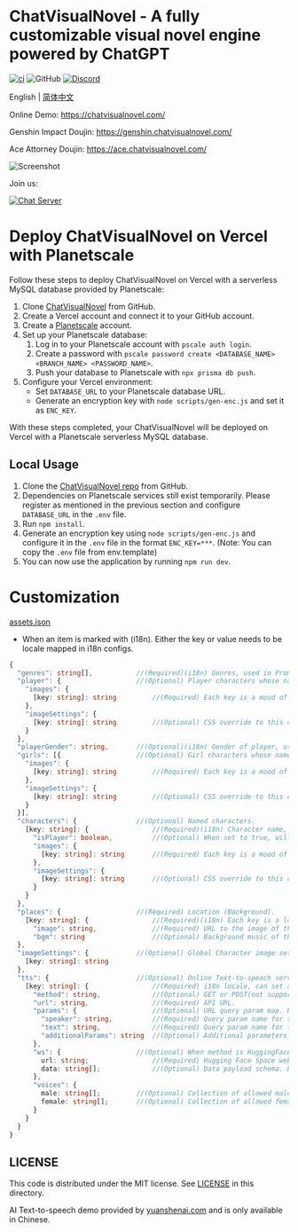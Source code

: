 # ChatVisualNovel - A fully customizable visual novel engine powered by ChatGPT

[![ci](https://github.com/prompt-engineering/chat-visual-novel/actions/workflows/ci.yml/badge.svg)](https://github.com/prompt-engineering/chat-visual-novel/actions/workflows/ci.yml)
![GitHub](https://img.shields.io/github/license/prompt-engineering/chat-visual-novel)
[![Discord](https://img.shields.io/discord/1082563233593966612)](https://discord.gg/FSWXq4DmEj)

English | [简体中文](./README.zh-CN.md)

Online Demo: https://chatvisualnovel.com/

Genshin Impact Doujin: https://genshin.chatvisualnovel.com/

Ace Attorney Doujin: https://ace.chatvisualnovel.com/

![Screenshot](https://chatvisualnovelassets.s3.us-west-2.amazonaws.com/images/screenshots/Screenshot+2023-03-27+at+09.51.31.png)

Join us:

[![Chat Server](https://img.shields.io/badge/chat-discord-7289da.svg)](https://discord.gg/FSWXq4DmEj)

# Deploy ChatVisualNovel on Vercel with Planetscale

Follow these steps to deploy ChatVisualNovel on Vercel with a serverless MySQL database provided by Planetscale:

1.  Clone [ChatVisualNovel](https://github.com/prompt-engineering/chat-visual-novel) from GitHub.
2.  Create a Vercel account and connect it to your GitHub account.
3.  Create a [Planetscale](https://app.planetscale.com) account.
4.  Set up your Planetscale database:
    1.  Log in to your Planetscale account with `pscale auth login`.
    2.  Create a password with `pscale password create <DATABASE_NAME> <BRANCH_NAME> <PASSWORD_NAME>`.
    3.  Push your database to Planetscale with `npx prisma db push`.
5.  Configure your Vercel environment:
    - Set `DATABASE_URL` to your Planetscale database URL.
    - Generate an encryption key with `node scripts/gen-enc.js` and set it as `ENC_KEY`.

With these steps completed, your ChatVisualNovel will be deployed on Vercel with a Planetscale serverless MySQL database.

## Local Usage

1.  Clone the [ChatVisualNovel repo](https://github.com/prompt-engineering/chat-visual-novel) from GitHub.
2.  Dependencies on Planetscale services still exist temporarily. Please register as mentioned in the previous section and configure `DATABASE_URL` in the `.env` file.
3.  Run `npm install`.
4.  Generate an encryption key using `node scripts/gen-enc.js` and configure it in the `.env` file in the format `ENC_KEY=***`. (Note: You can copy the `.env` file from env.template)
5.  You can now use the application by running `npm run dev`.

# Customization

[assets.json](src/assets/assets.json)

- When an item is marked with (i18n). Either the key or value needs to be locale mapped in i18n configs.

```typescript
{
  "genres": string[],           //(Required)(i18n) Genres, used in Prompt.
  "player": {                   //(Optional) Player characters whose name will be generated by ChatGPT. Used only when there is no isPlayer: true in characters.
    "images": {
      [key: string]: string         //(Required) Each key is a mood of the character. Can have any number of moods but there must be one named neutral. All possible moods of the first character will be used in Prompt for mood selection of all characters. Value is the URL to the image of corresponding mood.
    },
    "imageSettings": {
      [key: string]: string         //(Optional) CSS override to this character's image when displayed. Take highest priority.
    }
  },
  "playerGender": string,       //(Optional)(i18n) Gender of player, used in Prompt when there is no isPlayer: true in characters.
  "girls": [{                   //(Optional) Girl characters whose names will be generated by ChatGPT. Used only when there is no isPlayer: false in characters.
    "images": {
      [key: string]: string         //(Required) Each key is a mood of the character. Can have any number of moods but there must be one named neutral. All possible moods of the first character will be used in Prompt for mood selection of all characters. Value is the URL to the image of corresponding mood.
    },
    "imageSettings": {
      [key: string]: string         //(Optional) CSS override to this character's image when displayed. Take highest priority.
    }
  }],
  "characters": {               //(Optional) Named characters.
    [key: string]: {                //(Required)(i18n) Character name, used in Prompt.
      "isPlayer": boolean,          //(Optional) When set to true, will be the player character. Please only set one character as isPlayer: true.
      "images": {
        [key: string]: string       //(Required) Each key is a mood of the character. Can have any number of moods but there must be one named neutral. All possible moods of the first character will be used in Prompt for mood selection of all characters. Value is the URL to the image of corresponding mood.
      },
      "imageSettings": {
        [key: string]: string       //(Optional) CSS override to this character's image when displayed. Take highest priority.
      }
    }
  },
  "places": {                   //(Required) Location (Background).
    [key: string]: {                //(Required)(i18n) Each key is a location. There must be at least one location. All possible locations will be used in Prompt for location selection.
      "image": string,              //(Required) URL to the image of the location.
      "bgm": string                 //(Optional) Background music of this location.
  },
  "imageSettings": {            //(Optional) Global Character image settings (CSS).
    [key: string]: string
  },
  "tts": {                      //(Optional) Online Text-to-speach service integration. Only basic GET is supported for now.
    [key: string]: {                //(Required) i18n locale, can set a default.
      "method": string,             //(Optional) GET or POST(not supported yet) or HuggingFaceSpace, defaults to GET.
      "url": string,                //(Required) API URL.
      "params": {                   //(Optional) URL query param map. Required when method is GET.
        "speaker": string,          //(Required) Query param name for speaker.
        "text": string,             //(Required) Query param name for text(dialogue).
        "additionalParams": string  //(Optional) Additional parameters as a string.
      },
      "ws": {                   //(Optional) When method is HuggingFaceSpace, this is required.
        url: string;                //(Required) Hugging Face Space websocket URL.
        data: string[];             //(Optional) Data payload schema. Each key name will be replaced by the corresponding value.
      },
      "voices": {
        male: string[];         //(Optional) Collection of allowed male voice names.
        female: string[];       //(Optional) Collection of allowed female voice names.
      }
    }
  }
}
```

## LICENSE

This code is distributed under the MIT license. See [LICENSE](./LICENSE) in this directory.

AI Text-to-speech demo provided by [yuanshenai.com](https://yuanshenai.com) and is only available in Chinese.

